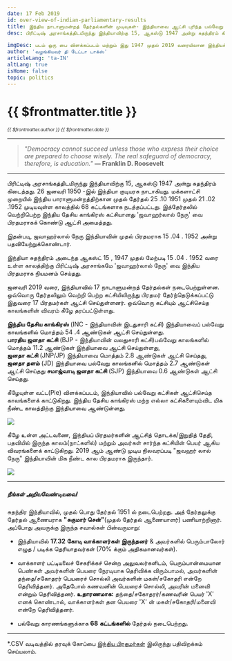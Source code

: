 ```yaml
---
date: 17 Feb 2019
id: over-view-of-indian-parliamentary-results
title: இந்திய நாடாளுமன்றத் தேர்தல்களின் முடிவுகள்- இந்தியாவை ஆட்சி புரிந்த பல்வேறு அரசியல் கட்சிகளின் ஆட்சிக்காலம் மற்றும் பிரதமர்களின் பட்டியல்.
desc: பிரிட்டிஷ் அரசாங்கத்திடமிருந்து இந்தியாவிற்கு 15, ஆகஸ்டு 1947 அன்று சுதந்திரம் கிடைத்தது. 26  ஜனவரி 1950 -இல் இந்தியா குடியரசு நாடாகியது.  மக்களாட்சி  முறையில் இந்திய பாராளுமன்றத்திற்கான  முதல் தேர்தல் 25 .10 1951  முதல் 21 .02 .1952 முடியவுள்ள காலத்தில் 68 கட்டங்களாக நடத்தப்பட்டது.  இத்தேர்தலில் வெற்றிபெற்ற

imgDesc: படம் ஒரு பை விளக்கப்படம் மற்றும் இது 1947 முதல் 2019 வரையிலான இந்தியக் கட்சிகளின் ஆளும் ஆண்டுகளைக் காட்டுகிறது
author: 'வழங்கியவர் தி டேட்டா டாக்ஸ்'
articleLang: 'ta-IN'
altLang: true
isHome: false
topic: politics
---
```


# {{ $frontmatter.title }}
<i style="font-size: 0.75em;"> {{ $frontmatter.author }} {{ $frontmatter.date }} </i>

------------------------------------------------------------------------

> *"Democracy cannot succeed unless those who express their choice are
> prepared to choose wisely. The real safeguard of democracy, therefore,
> is education."* **― Franklin D. Roosevelt**

------------------------------------------------------------------------

பிரிட்டிஷ் அரசாங்கத்திடமிருந்து இந்தியாவிற்கு 15, ஆகஸ்டு 1947 அன்று சுதந்திரம் கிடைத்தது. 26  ஜனவரி 1950 -இல் இந்தியா குடியரசு நாடாகியது.  மக்களாட்சி  முறையில் இந்திய பாராளுமன்றத்திற்கான  முதல் தேர்தல் 25 .10 1951  முதல் 21 .02 .1952 முடியவுள்ள காலத்தில் 68 
கட்டங்களாக நடத்தப்பட்டது.  இத்தேர்தலில் வெற்றிபெற்ற இந்திய தேசிய காங்கிரஸ் கட்சியானது 'ஜவாஹர்லால் நேரு' வை பிரதமராகக் கொண்டு ஆட்சி அமைத்தது. 

இதன்படி, ஜவாஹர்லால் நேரு இந்தியாவின் முதல் பிரதமராக
 15  .04 . 1952  அன்று  பதவியேற்றுக்கொண்டார். 

இந்தியா சுதந்திரம் அடைந்த ஆகஸ்ட் 15 , 1947  முதல் மேற்படி 15  .04 . 1952  வரை உள்ள காலத்திற்கு பிரிட்டிஷ் அரசாங்கமே 'ஜவாஹர்லால் நேரு' வை இந்திய பிரதமராக நியமனம் செய்தது. 


ஜனவரி 2019 வரை, இந்தியாவில் 17 நாடாளுமன்றத் தேர்தல்கள் நடைபெற்றுள்ளன.  ஒவ்வொரு தேர்தலிலும் வெற்றி பெற்ற கட்சியிலிருந்து பிரதமர் தேர்ந்தெடுக்கப்பட்டு
 இதுவரை 17 பிரதமர்கள் ஆட்சி செய்துள்ளனர்.  ஒவ்வொரு  கட்சியும் ஆட்சிசெய்த காலங்களின் விவரம் கீழே தரப்பட்டுள்ளது.

**இந்திய தேசிய காங்கிரஸ்** (INC - இந்தியாவின் இடதுசாரி கட்சி)
இந்தியாவைப் பல்வேறு காலங்களில் மொத்தம் 54 .4  ஆண்டுகள் ஆட்சி செய்துள்ளது.     
**பாரதிய ஜனதா கட்சி** 
(BJP - இந்தியாவின் வலதுசாரி கட்சி)பல்வேறு காலங்களில் மொத்தம் 11.2 ஆண்டுகள் இந்தியாவை
ஆட்சி செய்துள்ளது,  
**ஜனதா கட்சி** (JNP/JP) இந்தியாவை மொத்தம் 2.8 ஆண்டுகள் ஆட்சி
செய்தது,   
**ஜனதா தளம்** (JD) இந்தியாவை பல்வேறு காலங்களில் மொத்தம் 2.7 ஆண்டுகள் ஆட்சி செய்தது 
**சமாஜ்வாடி ஜனதா கட்சி** (SJP) இந்தியாவை 0.6 ஆண்டுகள் ஆட்சி
செய்தது.  

கீழேயுள்ள வட்ட(Pie) விளக்கப்படம், இந்தியாவில் பல்வேறு கட்சிகள் ஆட்சிசெய்த 
காலங்களைக் காட்டுகிறது.  இந்திய தேசிய காங்கிரஸ் மற்ற எல்லா கட்சிகளையும்விட மிக நீண்ட காலத்திற்கு இந்தியாவை ஆண்டுள்ளது.

![](/img/politics/over-view-of-indian-parliamentary-results/figure-markdown/img1.png)
<!-- ![](/blogs/over-view-of-indian-parliamentary-results/figure-markdown/img1.png) -->

கீழே உள்ள அட்டவணை, இந்தியப் பிரதமர்களின்  ஆட்சித் தொடக்க/இறுதித்  தேதி, பதவியில் இருந்த காலம்(நாட்களில்)  மற்றும் அவர்கள் சார்ந்த கட்சியின் பெயர் ஆகிய விவரங்களைக் காட்டுகிறது.   2019 ஆம் ஆண்டு முடிய நிலவரப்படி "ஜவஹர் லால் நேரு"   இந்தியாவின் மிக நீண்ட கால பிரதமராக இருந்தார்.



![](/img/politics/over-view-of-indian-parliamentary-results/figure-markdown/img2.png)
<!-- ![](/blogs/over-view-of-indian-parliamentary-results/figure-markdown/img2.png) -->

------------------------------------------------------------------------

##### நீங்கள் அறியவேண்டியவை!

சுதந்திர இந்தியாவில், முதல் பொது தேர்தல் 1951 ல் நடைபெற்றது. அத் தேர்தலுக்கு தேர்தல் ஆணையராக **"சுகுமார் சென்"**(முதல் தேர்தல் ஆணையாளர்) பணியாற்றினார். அப்போது அவருக்கு இருந்த சவால்கள் பின்வருமாறு: 

- இந்தியாவில் **17.32 கோடி வாக்காளர்கள் இருந்தனர்** & அவர்களில் பெரும்பாலோர் எழுத / படிக்க தெரியாதவர்கள் (70% க்கும் அதிகமானவர்கள்).

- வாக்காளர் பட்டியலைச் சேகரிக்கச் சென்ற அலுவலர்களிடம், பெரும்பான்மையான பெண்கள் அவர்களின் பெயரை நேரடியாக தெரிவிக்க விரும்பாமல், அவர்களின் தந்தை/சகோதரர் பெயரைச் சொல்லி அவர்களின் மகள்/சகோதரி என்றே தெரிவித்தனர். அதேபோல் கணவனின் பெயரைச் சொல்லி, அவரின் மனைவி என்றும் தெரிவித்தனர். 
**உதாரணமாக:** தந்தை/சகோதரர்/கணவரின் பெயர் 'X' எனக் கொண்டால், வாக்காளர்கள் தன பெயரை 'X' ன் மகள்/சகோதரி/மனைவி என்றே தெரிவித்தனர். 

- பல்வேறு காரணங்களுக்காக **68 கட்டங்களில்** தேர்தல் நடைபெற்றது.

------------------------------------------------------------------------

\*.CSV வடிவத்தில் தரவுக் கோப்பை [இந்திய பிரதமர்கள்](http://thedatatalks.in/datas/primeministers.csv) இலிருந்து பதிவிறக்கம் செய்யலாம்.